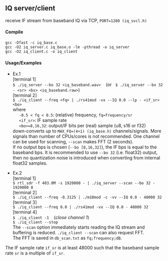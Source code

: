 
## IQ server/client

receive IF stream from baseband IQ via TCP,
`PORT=1280 (iq_svcl.h)`


#### Compile
  `gcc -Ofast -c iq_base.c` <br />
  `gcc -O2 iq_server.c iq_base.o -lm -pthread -o iq_server`<br />
  `gcc -O2 iq_client.c -o iq_client` <br />

#### Usage/Examples
  - Ex.1<br />
  [terminal 1]<br />
  `$ ./iq_server --bo 32 <iq_baseband.wav>` &nbsp;&nbsp;
  (or &nbsp; `$ ./iq_server --bo 32 - <sr> <bs> <iq_baseband.raw>`)<br />
  [terminal 2]<br />
  `$ ./iq_client --freq <fq> | ./rs41mod -vx --IQ 0.0 --lp - <if_sr> <bo>` <br />
  where <br />
  &nbsp;&nbsp;&nbsp;&nbsp; `-0.5 < fq < 0.5`: (relative) frequency, `fq=frequency/sr` <br />
  &nbsp;&nbsp;&nbsp;&nbsp; `<if_sr>`: IF sample rate <br />
  &nbsp;&nbsp;&nbsp;&nbsp; `<bo>=8,16,32`: output/IF bits per (real) sample (u8, s16 or f32) <br />
  down-converts up to `MAX_FQ=(4+1) (iq_base.h)` channels/signals. More signals than number of CPUs/cores is not recommended.
  One channel can be used for scanning, `--scan` makes FFT (2 seconds).<br />
  If no output bps is chosen (`--bo [8,16,32]`), the IF bps is equal to the baseband bps. It is recommended to use
  `--bo 32` (i.e. float32) output, then no quantization noise is introduced when converting from internal float32 samples.<br />

  - Ex.2<br />
  [terminal 1]<br />
  `$ rtl_sdr -f 403.0M -s 1920000 - | ./iq_server --scan --bo 32 - 1920000 8`<br />
  [terminal 2]<br />
  `$ ./iq_client --freq -0.3125 | ./m10mod -c -vv --IQ 0.0 - 48000 32`<br />
  [terminal 3]<br />
  `$ ./iq_client --freq 0.0 | ./rs41mod -vx --IQ 0.0 - 48000 32`<br />
  [terminal 4]<br />
  `$ ./iq_client -1` &nbsp;&nbsp; (*close channel 1*)<br />
  `$ ./iq_client --stop`<br />
  The `--scan` option immediately starts reading the IQ stream and buffering is reduced.
  `./iq_client --scan` can also request FFT.<br />
  The FFT is saved in `db_scan.txt` as `fq;frequency;dB`.

  The IF sample rate `if_sr` is at least 48000 such that the baseband sample rate `sr` is a multiple of `if_sr`.

